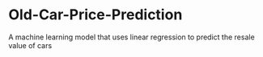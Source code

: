 # Old-Car-Price-Prediction
A machine learning model that uses linear regression to predict the resale value of cars
